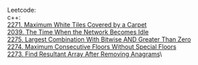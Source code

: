 Leetcode:\
c++:\
[2271. Maximum White Tiles Covered by a Carpet](https://github.com/Double-T1/leetcode/blob/main/2201-2400/2271.%20Maximum%20White%20Tiles%20Covered%20by%20a%20Carpet/solution.cpp)\
[2039. The Time When the Network Becomes Idle](https://github.com/Double-T1/leetcode/new/main/2201-2400/2271.%20Maximum%20White%20Tiles%20Covered%20by%20a%20Carpet)\
[2275. Largest Combination With Bitwise AND Greater Than Zero](https://github.com/Double-T1/leetcode/tree/main/2201-2400/2275.%20Largest%20Combination%20With%20Bitwise%20AND%20Greater%20Than%20Zero)\
[2274. Maximum Consecutive Floors Without Special Floors](https://github.com/Double-T1/leetcode/tree/main/2201-2400/2274.%20Maximum%20Consecutive%20Floors%20Without%20Special%20Floors)\
[2273. Find Resultant Array After Removing Anagrams](https://github.com/Double-T1/leetcode/tree/main/1200-1400/1302.%20Deepest%20Leaves%20Sum)\
